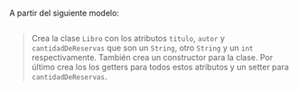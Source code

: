A partir del siguiente modelo:

<img src="http://www.plantuml.com/plantuml/png/TP2zRiCW58LtdkA8oKdjeQjLLUdFwAdj2n2CeYiHaE3QIvLtho36mggptdE_ZtiuHLQ1fwiL0vs3bqU9OzT1FakyqzcIPwDL3wczOpBEI26qLJ5MANu5qC4cFlOOAF9BbhtUvruhIwCQUtnp87SHm5EDD-i6oagxsB3H7J9vCJmKe3ci2DOmaocfsPp6agBPkJOHiwTHt4h7F5_gCV5aVTMXWvhOXyr4AyVfha_pPQ89iuezo75wV94rMq-xbRIF36lrdunNlKlmbZmxyuz_mhnKhegx6u-kA3y4Y9iu6JTEL_i7" alt="" width="auto" height="auto">

> Crea la clase  `Libro` con los atributos `titulo`, `autor` y `cantidadDeReservas` que son un `String`, otro `String` y un `int` respectivamente. También crea un constructor para la clase. 
Por último crea los los getters para todos estos atributos y un setter para `cantidadDeReservas`.